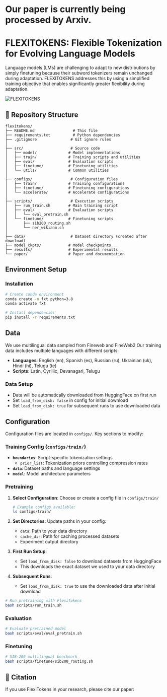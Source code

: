 # Our paper is currently being processed by Arxiv.
# FLEXITOKENS: Flexible Tokenization for Evolving Language Models

Language models (LMs) are challenging to adapt to new distributions by simply finetuning because their subword tokenizers remain unchanged during adaptation. FLEXITOKENS addresses this by using a simplified training objective that enables significantly greater flexibility during adaptation.


![FLEXITOKENS](paper/flexitokens_overview.png)




## 📁 Repository Structure

```
flexitokens/
├── README.md                 # This file
├── requirements.txt          # Python dependencies
├── .gitignore               # Git ignore rules
│
├── src/                     # Source code
│   ├── model/              # Model implementations
│   ├── train/              # Training scripts and utilities
│   ├── eval/               # Evaluation scripts
│   ├── finetune/           # Finetuning utilities
│   └── utils/              # Common utilities
│
├── configs/                 # Configuration files
│   ├── train/              # Training configurations
│   ├── finetune/           # Finetuning configurations
│   └── accelerate/         # Accelerate configurations
│
├── scripts/                 # Execution scripts
│   ├── run_train.sh        # Main training script
│   ├── eval/               # Evaluation scripts
│   │   └── eval_pretrain.sh
│   └── finetune/           # Finetuning scripts
│       ├── sib200_routing.sh
│       └── ner_wikiann.sh
│
├── data/                    # Dataset directory (created after download)
├── model_ckpts/            # Model checkpoints
├── results/                # Experimental results
└── paper/                  # Paper and documentation
```

## Environment Setup

### Installation
```bash
# Create conda environment
conda create -n fxt python=3.8
conda activate fxt

# Install dependencies
pip install -r requirements.txt
```

## Data

We use multilingual data sampled from Fineweb and FineWeb2 Our training data includes multiple languages with different scripts:

- **Languages**: English (en), Spanish (es), Russian (ru), Ukrainian (uk), Hindi (hi), Telugu (te)
- **Scripts**: Latin, Cyrillic, Devanagari, Telugu

### Data Setup
- Data will be automatically downloaded from HuggingFace on first run
- Set `load_from_disk: false` in config for initial download
- Set `load_from_disk: true` for subsequent runs to use downloaded data

## Configuration

Configuration files are located in `configs/`. Key sections to modify:

### Training Config (`configs/train/`)
- **`boundaries`**: Script-specific tokenization settings
  - `prior_list`: Tokenization priors controlling compression rates
- **`data`**: Dataset paths and language settings
- **`model`**: Model architecture parameters


### Pretraining

1. **Select Configuration**: Choose or create a config file in `configs/train/`
   ```bash
   # Example configs available:
   ls configs/train/
   ```

2. **Set Directories**: Update paths in your config:
   - `data`: Path to your data directory
   - `cache_dir`: Path for caching processed datasets
   - Experiment output directory

3. **First Run Setup**: 
   - Set `load_from_disk: false` to download datasets from HuggingFace
   - This downloads the exact dataset we used to your data directory

4. **Subsequent Runs**:
   - Set `load_from_disk: true` to use the downloaded data after initial download

```bash
# Run pretraining with FlexiTokens
bash scripts/run_train.sh
```

### Evaluation
```bash
# Evaluate pretrained model
bash scripts/eval/eval_pretrain.sh
```

### Finetuning
```bash
# SIB-200 multilingual benchmark
bash scripts/finetune/sib200_routing.sh
```

## 📝 Citation
If you use FlexiTokens in your research, please cite our paper:
```bibtex

```


